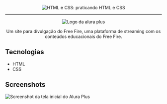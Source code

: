 
<p align="center"> <img src="https://imgur.com/BASzVop.png" alt="HTML e CSS: praticando HTML e CSS"> </p>

<hr>

<p align="center"> <img src="https://github.com/MonicaHillman/aluraplus/blob/aula04/img/Logo.png?raw=true" alt="Logo da alura plus"> </p>
<p align="center">Um site para divulgação do Free Fire, uma plataforma de streaming com os conteúdos educacionais do Free Fire.</p>

## Tecnologias
* HTML
* CSS

## Screenshots
![Screenshot da tela inicial do Alura Plus](https://imgur.com/nKUf7MK.png)

